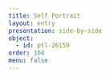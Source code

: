 ```yaml
---
title: Self Portrait
layout: entry
presentation: side-by-side
object:
  - id: ptl-26159
order: 104
menu: false
---
```








